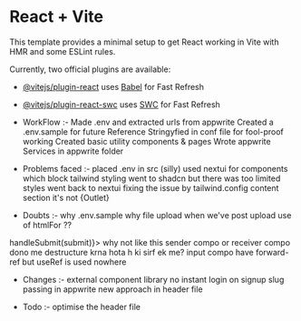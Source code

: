 # React + Vite

This template provides a minimal setup to get React working in Vite with HMR and some ESLint rules.

Currently, two official plugins are available:

- [@vitejs/plugin-react](https://github.com/vitejs/vite-plugin-react/blob/main/packages/plugin-react/README.md) uses [Babel](https://babeljs.io/) for Fast Refresh
- [@vitejs/plugin-react-swc](https://github.com/vitejs/vite-plugin-react-swc) uses [SWC](https://swc.rs/) for Fast Refresh

- WorkFlow :-
Made .env and extracted urls from appwrite
Created a .env.sample for future Reference
Stringyfied in conf file for fool-proof working
Created basic utility components & pages
Wrote appwrite Services in appwrite folder

- Problems faced :-
placed .env in src (silly)
used nextui for components which block tailwind styling
went to shadcn but there was too limited styles
went back to nextui fixing the issue by tailwind.config content section
it's <Outlet/> not {Outlet}

- Doubts :-
why .env.sample
why file upload when we've post upload
use of htmlFor ??
<form onSubmit={()=>handleSubmit(submit)}> why not like this
sender compo or receiver compo dono me destructure krna hota h ki sirf ek me?
input compo have forward-ref but useRef is used nowhere

- Changes :-
external component library
no instant login on signup
slug passing in appwrite
new approach in header file

- Todo :-
optimise the header file